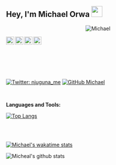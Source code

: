 

## Hey, I'm Michael Orwa <img src="https://raw.githubusercontent.com/aemmadi/aemmadi/master/wave.gif" width="30px">

<p align="center">
  <img src="https://komarev.com/ghpvc/?username=Michael&label=Views&color=blue&style=plastic" alt="Michael" /> 
</p>
<a href="https://twitter.com/njuguna_me">
  <img align="left" alt="Micheal's Twitter" width="22px" src="https://cdn.jsdelivr.net/npm/simple-icons@v3/icons/twitter.svg" />
</a>
<a href="https://www.linkedin.com/in/michael-orwa-950102161/">
  <img align="left" alt="Michael's Linkdein" width="22px" src="https://cdn.jsdelivr.net/npm/simple-icons@v3/icons/linkedin.svg" />
</a>
<a href="https://github.com/Mjoel4708/">
  <img align="left" alt="Michael's Github" width="22px" src="https://cdn.jsdelivr.net/npm/simple-icons@v3/icons/github.svg" />
</a>
<a href="https://instagram.com/njuguna.me/">
  <img align="left" alt="Michael's Instagram" width="22px" src="https://cdn.jsdelivr.net/npm/simple-icons@v3/icons/instagram.svg" />
</a>
</br>
</br>
</br>


</br>
</br>
</br>

[![Twitter: njuguna_me](https://img.shields.io/twitter/follow/MichaelOrwa1?style=social)](https://twitter.com/MichaelOrwa1)
[![GitHub Michael](https://img.shields.io/github/followers/MichaelOrwa1?label=follow&style=social)](https://github.com/mjoel4708)

</br>

**Languages and Tools:**  

[![Top Langs](https://github-readme-stats.vercel.app/api/top-langs/?username=mjoel4708)](https://github.com/mjoel4708/github-readme-stats)
    

</br>
</br>

  
[![Michael's wakatime stats](https://github-readme-stats.vercel.app/api/wakatime?username=mjoel4708)](https://github.com/Mjoel4708/github-readme-stats)


 <img align="center" src="https://github-readme-stats.vercel.app/api?username=mjoel4708&show_icons=true&theme=dark&line_height=27" alt="Micheal's github stats"/>
</a>
